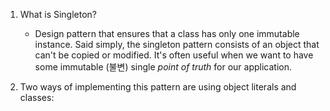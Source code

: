1. What is Singleton?
	- Design pattern that ensures that a class has only one immutable instance. Said simply, the singleton pattern consists of an object that can't be copied or modified. It's often useful when we want to have some immutable (불변) single _point of truth_ for our application.

2. Two ways of implementing this pattern are using object literals and classes: